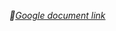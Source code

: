 _🔗[Google document link](https://docs.google.com/document/d/1QGPol37iuUWW1f2LnPyzqebuM5Hf_RhGZN7JVAhdn3c/edit?usp=sharing)_